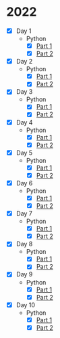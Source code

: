 # 2022

* [x] Day 1
  * Python
    * [x] [Part 1](1/python/1.py)
    * [x] [Part 2](1/python/2.py)
* [x] Day 2
  * Python
    * [x] [Part 1](2/python/1.py)
    * [x] [Part 2](2/python/2.py)
* [x] Day 3
  * Python
    * [x] [Part 1](3/python/1.py)
    * [x] [Part 2](3/python/2.py)
* [x] Day 4
  * Python
    * [x] [Part 1](4/python/1.py)
    * [x] [Part 2](4/python/2.py)
* [x] Day 5
  * Python
    * [x] [Part 1](5/python/1.py)
    * [x] [Part 2](5/python/2.py)
* [x] Day 6
  * Python
    * [x] [Part 1](6/python/1.py)
    * [x] [Part 2](6/python/2.py)
* [x] Day 7
  * Python
    * [x] [Part 1](7/python/1.py)
    * [x] [Part 2](7/python/2.py)
* [x] Day 8
  * Python
    * [x] [Part 1](8/python/1.py)
    * [x] [Part 2](8/python/2.py)
* [x] Day 9
  * Python
    * [x] [Part 1](9/python/1.py)
    * [x] [Part 2](9/python/2.py)
* [x] Day 10
  * Python
    * [x] [Part 1](10/python/1.py)
    * [x] [Part 2](10/python/2.py)
